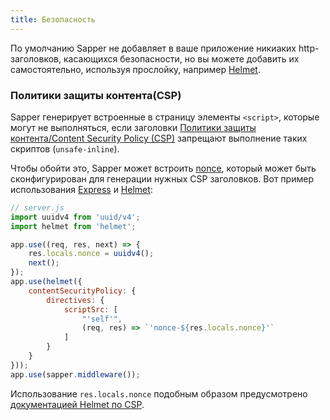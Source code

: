 ```yaml
---
title: Безопасность
---
```


По умолчанию Sapper не добавляет в ваше приложение никиаких http-заголовков, касающихся безопасности, но вы можете добавить их самостоятельно, используя прослойку, например [Helmet][].

### Политики защиты контента(CSP)

Sapper генерирует встроенные в страницу элементы `<script>`, которые могут не выполняться, если заголовки [Политики защиты контента/Content Security Policy (CSP)](https://developer.mozilla.org/en-US/docs/Web/HTTP/CSP) запрещают выполнение таких скриптов (`unsafe-inline`).

Чтобы обойти это, Sapper может встроить [nonce](https://www.troyhunt.com/locking-down-your-website-scripts-with-csp-hashes-nonces-and-report-uri/), который может быть сконфигурирован для генерации нужных CSP заголовков. Вот пример использования [Express][] и [Helmet][]:

```js
// server.js
import uuidv4 from 'uuid/v4';
import helmet from 'helmet';

app.use((req, res, next) => {
	res.locals.nonce = uuidv4();
	next();
});
app.use(helmet({
	contentSecurityPolicy: {
		directives: {
			scriptSrc: [
				"'self'",
				(req, res) => `'nonce-${res.locals.nonce}'`
			]
		}
	}
}));
app.use(sapper.middleware());
```

Использование `res.locals.nonce` подобным образом предусмотрено [документацией Helmet по CSP](https://helmetjs.github.io/docs/csp/#generating-nonces).

[Express]: https://expressjs.com/
[Helmet]: https://helmetjs.github.io/